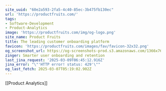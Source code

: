 ```yaml
---
site_uuid: "60e2a593-2fa5-4c40-85ec-3b475fb130ec"
url: 'https://productfruits.com/'
tags:
- Software-Development
- Product-Analytics
image: 'https://productfruits.com/img/og-logo.png'
site_name: Product Fruits
title: The leading customer onboarding platform
favicon: 'https://productfruits.com/images/fav/favicon-32x32.png'
og_screenshot_url: https://og-screenshots-prod.s3.amazonaws.com/1366x768/80/false/abc4daaa867585d47da64dba24cf4110364abf79f33eb19275afe0fb9fc37c06.jpeg
zinger: Smarter user onboarding and retention
last_jina_request: '2025-03-09T06:45:12.916Z'
jina_error: "\"'HTTP error! status: 429'\""
og_last_fetch: 2025-03-07T05:19:02.902Z
---
```

[[Product Analytics]]
